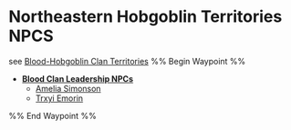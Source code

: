 # Northeastern Hobgoblin Territories NPCS

see [Blood-Hobgoblin Clan Territories](..\..\..\..\..\Notes%20on%20the%20Multiverse\Inner\Alaturmen\About%20People\Non-Nation%20Entities\Blood%20Clans\Blood-Hobgoblin%20Clan%20Territories.md)
%% Begin Waypoint %%

* **[Blood Clan Leadership NPCs](Blood%20Clan%20Leadership%20NPCs.md)**
  * [Amelia Simonson](Amelia%20Simonson.md)
  * [Trxyi Emorin](Trxyi%20Emorin.md)

%% End Waypoint %%
